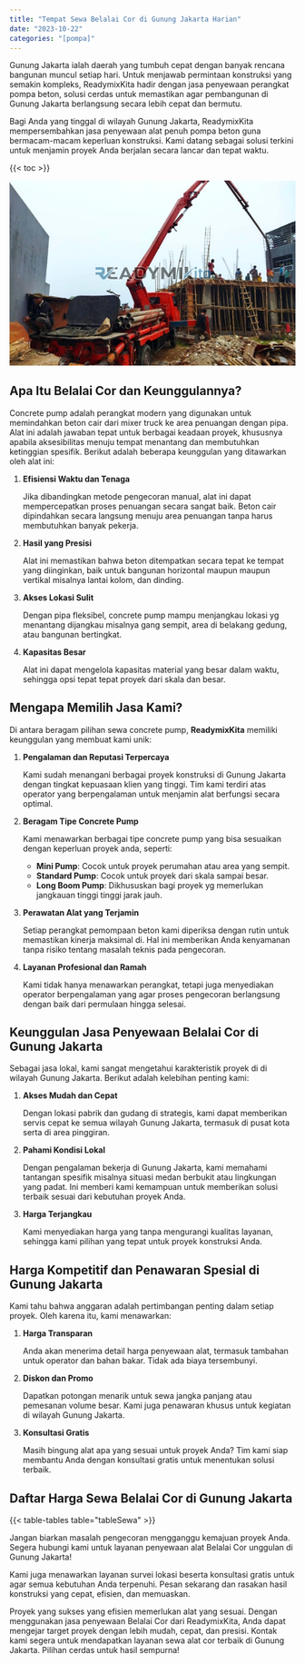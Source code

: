 ```yaml
---
title: "Tempat Sewa Belalai Cor di Gunung Jakarta Harian"
date: "2023-10-22"
categories: "[pompa]"
---
```


Gunung Jakarta ialah daerah yang tumbuh cepat dengan banyak rencana bangunan muncul setiap hari. Untuk menjawab permintaan konstruksi yang semakin kompleks, ReadymixKita hadir dengan jasa penyewaan perangkat pompa beton, solusi cerdas untuk memastikan agar pembangunan di Gunung Jakarta berlangsung secara lebih cepat dan bermutu.

Bagi Anda yang tinggal di wilayah Gunung Jakarta, ReadymixKita mempersembahkan jasa penyewaan alat penuh pompa beton guna bermacam-macam keperluan konstruksi. Kami datang sebagai solusi terkini untuk menjamin proyek Anda berjalan secara lancar dan tepat waktu.

{{< toc >}}

![Tempat Sewa Belalai Cor di Gunung Jakarta Harian](/images/pompa/sewa-pompa-14.jpg)

## Apa Itu Belalai Cor dan Keunggulannya?

Concrete pump adalah perangkat modern yang digunakan untuk memindahkan beton cair dari mixer truck ke area penuangan dengan pipa. Alat ini adalah jawaban tepat untuk berbagai keadaan proyek, khususnya apabila aksesibilitas menuju tempat menantang dan membutuhkan ketinggian spesifik. Berikut adalah beberapa keunggulan yang ditawarkan oleh alat ini:

1. **Efisiensi Waktu dan Tenaga**

   Jika dibandingkan metode pengecoran manual, alat ini dapat mempercepatkan proses penuangan secara sangat baik. Beton cair dipindahkan secara langsung menuju area penuangan tanpa harus membutuhkan banyak pekerja.

2. **Hasil yang Presisi**

   Alat ini memastikan bahwa beton ditempatkan secara tepat ke tempat yang diinginkan, baik untuk bangunan horizontal maupun maupun vertikal misalnya lantai kolom, dan dinding.

3. **Akses Lokasi Sulit**

   Dengan pipa fleksibel, concrete pump mampu menjangkau lokasi yg menantang dijangkau misalnya gang sempit, area di belakang gedung, atau bangunan bertingkat.

4. **Kapasitas Besar**

   Alat ini dapat mengelola kapasitas material yang besar dalam waktu, sehingga opsi tepat tepat proyek dari skala dan besar.

## Mengapa Memilih Jasa Kami?

Di antara beragam pilihan sewa concrete pump, **ReadymixKita** memiliki keunggulan yang membuat kami unik:

1. **Pengalaman dan Reputasi Terpercaya**

   Kami sudah menangani berbagai proyek konstruksi di Gunung Jakarta dengan tingkat kepuasaan klien yang tinggi. Tim kami terdiri atas operator yang berpengalaman untuk menjamin alat berfungsi secara optimal.

2. **Beragam Tipe Concrete Pump**

   Kami menawarkan berbagai tipe concrete pump yang bisa sesuaikan dengan keperluan proyek anda, seperti:
   - **Mini Pump**: Cocok untuk proyek perumahan atau area yang sempit.
   - **Standard Pump**: Cocok untuk proyek dari skala sampai besar.
   - **Long Boom Pump**: Dikhususkan bagi proyek yg memerlukan jangkauan tinggi tinggi jarak jauh.

3. **Perawatan Alat yang Terjamin**

   Setiap perangkat pemompaan beton kami diperiksa dengan rutin untuk memastikan kinerja maksimal di. Hal ini memberikan Anda kenyamanan tanpa risiko tentang masalah teknis pada pengecoran.

4. **Layanan Profesional dan Ramah**

   Kami tidak hanya menawarkan perangkat, tetapi juga menyediakan operator berpengalaman yang agar proses pengecoran berlangsung dengan baik dari permulaan hingga selesai.

## Keunggulan Jasa Penyewaan Belalai Cor di Gunung Jakarta

Sebagai jasa lokal, kami sangat mengetahui karakteristik proyek di di wilayah Gunung Jakarta. Berikut adalah kelebihan penting kami:

1. **Akses Mudah dan Cepat**

   Dengan lokasi pabrik dan gudang di strategis, kami dapat memberikan servis cepat ke semua wilayah Gunung Jakarta, termasuk di pusat kota serta di area pinggiran.

2. **Pahami Kondisi Lokal**

   Dengan pengalaman bekerja di Gunung Jakarta, kami memahami tantangan spesifik misalnya situasi medan berbukit atau lingkungan yang padat. Ini memberi kami kemampuan untuk memberikan solusi terbaik sesuai dari kebutuhan proyek Anda.

3. **Harga Terjangkau**

   Kami menyediakan harga yang tanpa mengurangi kualitas layanan, sehingga kami pilihan yang tepat untuk proyek konstruksi Anda.

## Harga Kompetitif dan Penawaran Spesial di Gunung Jakarta

Kami tahu bahwa anggaran adalah pertimbangan penting dalam setiap proyek. Oleh karena itu, kami menawarkan:

1. **Harga Transparan**

   Anda akan menerima detail harga penyewaan alat, termasuk tambahan untuk operator dan bahan bakar. Tidak ada biaya tersembunyi.

2. **Diskon dan Promo**

   Dapatkan potongan menarik untuk sewa jangka panjang atau pemesanan volume besar. Kami juga penawaran khusus untuk kegiatan di wilayah Gunung Jakarta.

3. **Konsultasi Gratis**

   Masih bingung alat apa yang sesuai untuk proyek Anda? Tim kami siap membantu Anda dengan konsultasi gratis untuk menentukan solusi terbaik.

## Daftar Harga Sewa Belalai Cor di Gunung Jakarta

{{< table-tables table="tableSewa" >}}

Jangan biarkan masalah pengecoran mengganggu kemajuan proyek Anda. Segera hubungi kami untuk layanan penyewaan alat Belalai Cor unggulan di Gunung Jakarta!

Kami juga menawarkan layanan survei lokasi beserta konsultasi gratis untuk agar semua kebutuhan Anda terpenuhi. Pesan sekarang dan rasakan hasil konstruksi yang cepat, efisien, dan memuaskan.

Proyek yang sukses yang efisien memerlukan alat yang sesuai. Dengan menggunakan jasa penyewaan Belalai Cor dari ReadymixKita, Anda dapat mengejar target proyek dengan lebih mudah, cepat, dan presisi. Kontak kami segera untuk mendapatkan layanan sewa alat cor terbaik di Gunung Jakarta. Pilihan cerdas untuk hasil sempurna!